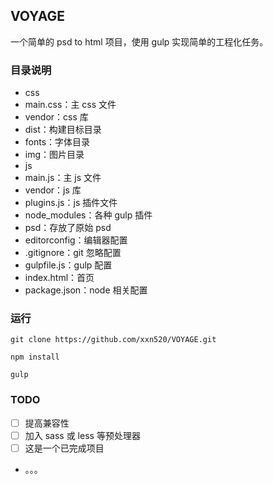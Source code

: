 ## VOYAGE

一个简单的 psd to html 项目，使用 gulp 实现简单的工程化任务。

### 目录说明

- css
 - main.css：主 css 文件
 - vendor：css 库
- dist：构建目标目录
- fonts：字体目录
- img：图片目录
- js
 - main.js：主 js 文件
 - vendor：js 库
 - plugins.js：js 插件文件
- node_modules：各种 gulp 插件
- psd：存放了原始 psd
- editorconfig：编辑器配置
- .gitignore：git 忽略配置
- gulpfile.js：gulp 配置
- index.html：首页
- package.json：node 相关配置

### 运行

```
git clone https://github.com/xxn520/VOYAGE.git

npm install

gulp
```

### TODO

- [ ] 提高兼容性
- [ ] 加入 sass 或 less 等预处理器
- [ ] 这是一个已完成项目
- 。。。

